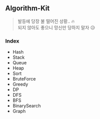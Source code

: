 ## Algorithm-Kit
> 발등에 당장 불 떨어진 상황.. 🔥  
> 되지 않아도 좋으니 망신만 당하지 말자 😥  

### Index
- Hash
- Stack
- Queue
- Heap
- Sort
- BruteForce
- Greedy
- DP
- DFS
- BFS
- BinarySearch
- Graph
